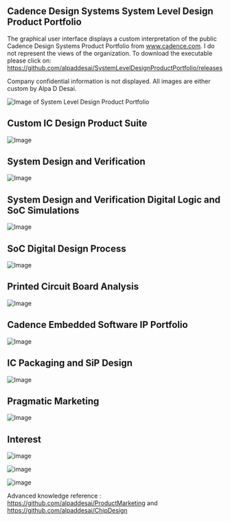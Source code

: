 ## Cadence Design Systems System Level Design Product Portfolio

The graphical user interface displays a custom interpretation of the public Cadence Design Systems Product Portfolio from www.cadence.com. I do not represent the views of the organization. To download the executable please click on: https://github.com/alpaddesai/SystemLevelDesignProductPortfolio/releases

Company confidential information is not displayed. All images are either custom by Alpa D Desai. 


![Image of System Level Design Product Portfolio](MainGraphicalUserInterface.jpg)


## Custom IC Design Product Suite
![Image](CustomICDesignProductImage.png)


## System Design and Verification
![Image](SystemDesignVerificationImage.png)


## System Design and Verification Digital Logic and SoC Simulations
![Image](DigitalLogicSimulationsImage.png)


## SoC Digital Design Process
![Image](ProductPortfolioSOCDigitalDesign.png)


## Printed Circuit Board Analysis
![Image](PCBImage.png)


## Cadence Embedded Software IP Portfolio
![Image](IPPortfolioImage.png)


## IC Packaging and SiP Design
![Image](ICPackageSiPDesign.png)

## Pragmatic Marketing
![Image](PragmaticMarketingCertificate.jpg)

## Interest
![image](Image1.jpg)

![image](Image2.jpg)

![image](files.jpg)

Advanced knowledge reference : https://github.com/alpaddesai/ProductMarketing and https://github.com/alpaddesai/ChipDesign
